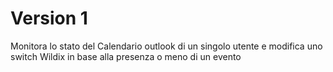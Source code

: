 # Version 1
Monitora lo stato del Calendario outlook di un singolo utente e modifica uno switch Wildix in base alla presenza o meno di un evento
